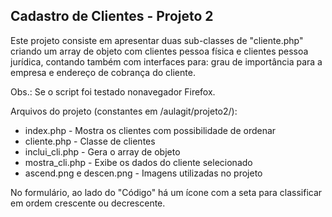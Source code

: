 <h2>Cadastro de Clientes - Projeto 2</h2>

Este projeto consiste em apresentar duas sub-classes de "cliente.php" criando um array de objeto com clientes pessoa física e clientes pessoa jurídica, contando também com interfaces para: grau de importância para a empresa e endereço de cobrança do cliente.

Obs.: Se o script foi testado nonavegador Firefox.

Arquivos do projeto (constantes em /aulagit/projeto2/):

* index.php - Mostra os clientes com possibilidade de ordenar
* cliente.php - Classe de clientes
* inclui_cli.php - Gera o array de objeto
* mostra_cli.php - Exibe os dados do cliente selecionado
* ascend.png e descen.png - Imagens utilizadas no projeto

No formulário, ao lado do "Código" há um ícone com a seta para classificar em ordem crescente ou decrescente.
